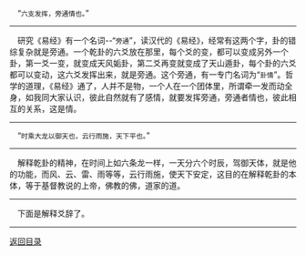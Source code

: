 &emsp;“``六支发挥，旁通情也。``”
___
&emsp;研究《易经》有一个名词--“``旁通``”，读汉代的《易经》，经常有这两个字，卦的错综复杂就是旁通。一个乾卦的六爻放在那里，每个爻的变，都可以变成另外一个卦，第一爻一变，就变成天风姤卦，第二爻再变就变成了天山遁卦，每个卦的六爻都可以变动，这六爻发挥出来，就是旁通。这个旁通，有一专门名词为“``卦情``”。哲学的道理，《易经》通了，人并不是物，一个人在一个团体里，所谓牵一发而动全身，如我同大家认识，彼此自然就有了感情，就要发挥旁通，旁通者情也，彼此相互的关系，这是情。
___
&emsp;“``时乘大龙以御天也，云行雨施，天下平也。``”
___
&emsp;解释乾卦的精神，在时间上如六条龙一样，一天分六个时辰，驾御天体，就是他的功能，而风、云、雷、雨等等，云行雨施，使天下安定，这目的在解释乾卦的本体，等于基督教说的上帝，佛教的佛，道家的道。
___
&emsp;下面是解释爻辞了。
___
[返回目录](../../master/README.md#目录)